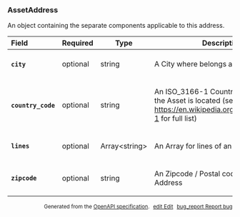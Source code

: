 <!--- This is a generated file, do not edit! -->
<!--- [START woosmap_http_schema_assetaddress] -->
<h3 class="schema-object" id="AssetAddress">AssetAddress</h3>

An object containing the separate components applicable to this address.

| Field                                                                                                         | Required | Type                | Description                                                                                                                                                                                                                     |
| :------------------------------------------------------------------------------------------------------------ | -------- | ------------------- | ------------------------------------------------------------------------------------------------------------------------------------------------------------------------------------------------------------------------------- |
| <h4 id="AssetAddress-city" class="add-link schema-object-property-key"><code>city</code></h4>                 | optional | string              | <div class="nonref-property-description"><p>A City where belongs an Asset</p></div>                                                                                                                                             |
| <h4 id="AssetAddress-country_code" class="add-link schema-object-property-key"><code>country_code</code></h4> | optional | string              | <div class="nonref-property-description"><p>An ISO_3166-1 Country Code where the Asset is located (see <a href="https://en.wikipedia.org/wiki/ISO_3166-1">https://en.wikipedia.org/wiki/ISO_3166-1</a> for full list)</p></div> |
| <h4 id="AssetAddress-lines" class="add-link schema-object-property-key"><code>lines</code></h4>               | optional | Array&lt;string&gt; | <div class="nonref-property-description"><p>An Array for lines of an Asset Address</p></div>                                                                                                                                    |
| <h4 id="AssetAddress-zipcode" class="add-link schema-object-property-key"><code>zipcode</code></h4>           | optional | string              | <div class="nonref-property-description"><p>An Zipcode / Postal code of an Asset Address</p></div>                                                                                                                              |

<p style="text-align: right; font-size: smaller;">Generated from the <a data-label="openapi-github" href="https://github.com/woosmap/openapi-specification" title="Woosmap OpenAPI Specification" class="external">OpenAPI specification</a>.
<a data-label="openapi-github-woosmap-http-schema-assetaddress" data-action="edit" style="margin-left: 5px;" href="https://github.com/woosmap/openapi-specification/blob/main/specification/schemas/AssetAddress.yml" title="Edit on GitHub"><span class="material-icons">edit</span> Edit</a>
<a data-label="openapi-github-woosmap-http-schema-assetaddress" data-action="bug" style="margin-left: 5px;" href="https://github.com/woosmap/openapi-specification/issues/new?assignees=&labels=type%3A+bug%2C+triage+me&template=bug_report.md&title=[schemas] Bug - AssetAddress" title="File bug for schemas on GitHub"><span class="material-icons">bug_report</span> Report bug</a>
</p>

<!--- [END woosmap_http_schema_assetaddress] -->
